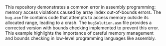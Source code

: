 This repository demonstrates a common error in assembly programming: memory access violations caused by array index out-of-bounds errors. The `bug.asm` file contains code that attempts to access memory outside its allocated range, leading to a crash. The `bugSolution.asm` file provides a corrected version with bounds checking implemented to prevent this error.  This example highlights the importance of careful memory management and bounds checking in low-level programming languages like assembly.